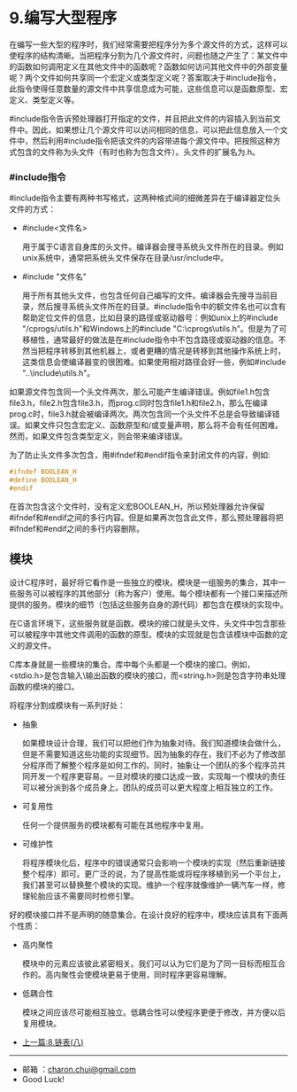 9.编写大型程序
===

在编写一些大型的程序时，我们经常需要把程序分为多个源文件的方式，这样可以使程序的结构清晰。当把程序分割为几个源文件时，问题也随之产生了：某文件中的函数如何调用定义在其他文件中的函数呢？函数如何访问其他文件中的外部变量呢？两个文件如何共享同一个宏定义或类型定义呢？答案取决于#include指令，此指令使得任意数量的源文件中共享信息成为可能，这些信息可以是函数原型、宏定义、类型定义等。

#include指令告诉预处理器打开指定的文件，并且把此文件的内容插入到当前文件中。因此，如果想让几个源文件可以访问相同的信息，可以把此信息放入一个文件中，然后利用#include指令把该文件的内容带进每个源文件中。把按照这种方式包含的文件称为头文件（有时也称为包含文件）。头文件的扩展名为.h。

### #include指令

#include指令主要有两种书写格式，这两种格式间的细微差异在于编译器定位头文件的方式：

- #include<文件名>

    用于属于C语言自身库的头文件。编译器会搜寻系统头文件所在的目录。例如unix系统中，通常把系统头文件保存在目录/usr/include中。

- #include "文件名"

    用于所有其他头文件，也包含任何自己编写的文件。编译器会先搜寻当前目录，然后搜寻系统头文件所在的目录。#include指令中的额文件名也可以含有帮助定位文件的信息，比如目录的路径或驱动器号：例如unix上的#include  "/cprogs/utils.h"和Windows上的#include "C:\cprogs\utils.h"。但是为了可移植性，通常最好的做法是在#include指令中不包含路径或驱动器的信息。不然当把程序转移到其他机器上，或者更糟的情况是转移到其他操作系统上时，这类信息会使编译器变的很困难。如果使用相对路径会好一些，例如#include "..\include\utils.h"。

如果源文件包含同一个头文件两次，那么可能产生编译错误。例如file1.h包含file3.h，file2.h包含file3.h，而prog.c同时包含file1.h和file2.h，那么在编译prog.c时，file3.h就会被编译两次。两次包含同一个头文件不总是会导致编译错误。如果文件只包含宏定义、函数原型和/或变量声明，那么将不会有任何困难。然而，如果文件包含类型定义，则会带来编译错误。

为了防止头文件多次包含，用#ifndef和#endif指令来封闭文件的内容，例如:  

```c
#ifndef BOOLEAN_H
#define BOOLEAN_H
#endif
```

在首次包含这个文件时，没有定义宏BOOLEAN_H，所以预处理器允许保留#ifndef和#endif之间的多行内容。但是如果再次包含此文件，那么预处理器将把#ifndef和#endif之间的多行内容删除。



## 模块

设计C程序时，最好将它看作是一些独立的模块。模块是一组服务的集合，其中一些服务可以被程序的其他部分（称为客户）使用。每个模块都有一个接口来描述所提供的服务。模块的细节（包括这些服务自身的源代码）都包含在模块的实现中。

在C语言环境下，这些服务就是函数。模块的接口就是头文件，头文件中包含那些可以被程序中其他文件调用的函数的原型。模块的实现就是包含该模块中函数的定义的源文件。



C库本身就是一些模块的集合。库中每个头都是一个模块的接口。例如，<stdio.h>是包含输入\输出函数的模块的接口，而<string.h>则是包含字符串处理函数的模块的接口。

将程序分割成模块有一系列好处：  

- 抽象

    如果模块设计合理，我们可以把他们作为抽象对待。我们知道模块会做什么，但是不需要知道这些功能的实现细节。因为抽象的存在，我们不必为了修改部分程序而了解整个程序是如何工作的。同时，抽象让一个团队的多个程序员共同开发一个程序更容易。一旦对模块的接口达成一致，实现每一个模块的责任可以被分派到各个成员身上。团队的成员可以更大程度上相互独立的工作。

- 可复用性

    任何一个提供服务的模块都有可能在其他程序中复用。

- 可维护性

    将程序模块化后，程序中的错误通常只会影响一个模块的实现（然后重新链接整个程序）即可。更广泛的说，为了提高性能或将程序移植到另一个平台上，我们甚至可以替换整个模块的实现。维护一个程序就像维护一辆汽车一样，修理轮胎应该不需要同时检修引擎。



好的模块接口并不是声明的随意集合。在设计良好的程序中，模块应该具有下面两个性质：  

- 高内聚性

    模块中的元素应该彼此紧密相关。我们可以认为它们是为了同一目标而相互合作的。高内聚性会使模块更易于使用，同时程序更容易理解。

- 低耦合性

    模块之间应该尽可能相互独立。低耦合性可以使程序更便于修改，并方便以后复用模块。




































- [上一篇:8.链表(八)](https://github.com/CharonChui/CStudyNote/blob/main/C%E8%AF%AD%E8%A8%80%E5%85%A5%E9%97%A8/8.%E9%93%BE%E8%A1%A8(%E5%85%AB).md)




---

- 邮箱 ：charon.chui@gmail.com  
- Good Luck! 
